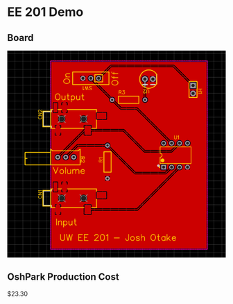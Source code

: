 # EE 201 Demo

## Board

![EE 201 Audio Amplifier Board](/board.png)

## OshPark Production Cost

$23.30